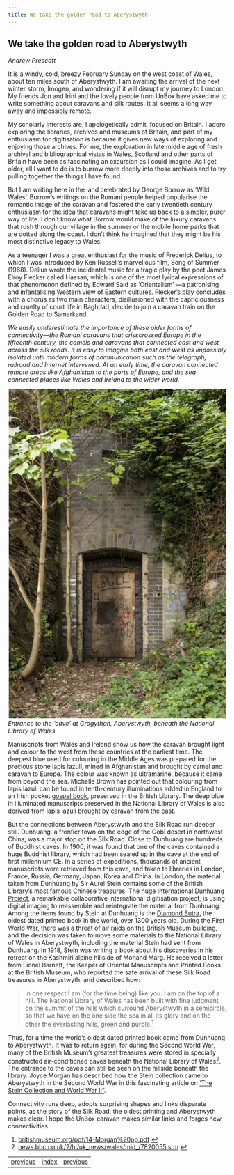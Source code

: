 ```yaml
---
title: We take the golden road to Aberystwyth
---
```


## We take the golden road to Aberystwyth
_Andrew Prescott_

It is a windy, cold, breezy February Sunday on the west  coast of Wales, about ten miles south of Aberystwyth. I am awaiting the arrival of the next winter storm, Imogen, and wondering if it will disrupt my journey to London. My friends Jon and Irini and the lovely people from UnBox have asked me to write something about caravans and silk routes. It all seems a long way away and impossibly remote.

My scholarly interests are, I apologetically admit, focused on Britain. I adore exploring the libraries, archives and museums of Britain, and part of my enthusiasm for digitisation is because it gives new ways of exploring and enjoying those archives. For me, the exploration in late middle age of fresh archival and bibliographical vistas in Wales, Scotland and other parts of Britain have been as fascinating an excursion as I could imagine. As I get older, all I want to do is to burrow more deeply into those archives and to try pulling together the things I have found.

But I am writing here in the land celebrated by George Borrow as ‘Wild Wales’. Borrow’s writings on the Romani people helped popularise the romantic image of the caravan and fostered the early twentieth century enthusiasm for the
idea that caravans might take us back to a simpler, purer way of life. I don’t know what Borrow would make of the luxury caravans that rush through our village in the summer or the mobile home parks that are dotted along the coast. I don’t think he imagined that they might be his most distinctive legacy to Wales.

As a teenager I was a great enthusiast for the music of Frederick Delius, to which I was introduced by Ken Russell’s marvellous film, Song of Summer (1968). Delius wrote the incidental music for a tragic play by the poet James Elroy Flecker called Hassan, which is one of the most lyrical expressions of that phenomenon defined by Edward Said as ‘Orientalism’ —a patronising and infantalising Western view of Eastern cultures. Flecker’s play concludes with a chorus as two main characters, disillusioned with the capriciousness and cruelty of court life in Baghdad, decide to join a caravan train on the Golden Road to Samarkand.

_We easily underestimate the importance of these older forms of connectivity—the Romani caravans that crisscrossed Europe in the fifteenth century, the camels and caravans that connected east and west across the silk roads. It is easy to imagine both east and west as impossibly isolated until modern forms of communication such as the telegraph, railroad and Internet intervened. At an early time, the caravan connected remote areas like Afghanistan to the ports of Europe, and the sea connected places like Wales and Ireland to the wider world._

![Entrance to the ‘cave’ at Grogythan, Aberystwyth, beneath the National Library of Wales](images/01.jpg)<br /> _Entrance to the ‘cave’ at Grogythan, Aberystwyth, beneath the National Library of Wales_

Manuscripts from Wales and Ireland show us how the caravan brought light and colour to the west from these countries at the earliest time. The deepest blue used for colouring in the Middle Ages was prepared for the precious stone lapis lazuli, mined in Afghanistan and brought by camel and caravan to Europe. The colour was known as ultramarine, because it came from beyond the sea. Michelle Brown has pointed out that colouring from lapis lazuli can  be found in tenth-century illuminations added in England to an Irish pocket [gospel book](http://britishlibrary.typepad.co.uk/digitisedmanuscripts/2013/12/the-irish-pocket-gospel-book.html), preserved in the British Library. The deep blue in illuminated manuscripts preserved in the National Library of Wales is also derived from lapis lazuli brought by caravan from the east.

But the connections between Aberystwyth and the Silk  Road run deeper still. Dunhuang, a frontier town on the edge of the Gobi desert in northwest China, was a major stop on the Silk Road. Close to Dunhuang are hundreds of Buddhist caves. In 1900, it was found that one of the caves contained  a huge Buddhist library, which had been sealed up in the cave at the end of first millennium CE. In a series of expeditions, thousands of ancient manuscripts were retrieved from
this cave, and taken to libraries in London, France, Russia, Germany, Japan, Korea and China. In London, the material taken from Dunhuang by Sir Aurel Stein contains some of the British Library’s most famous Chinese treasures. The huge International [Dunhuang Project](idp.bl.uk), a remarkable collaborative international digitisation project, is using digital imaging to reassemble and reintegrate the material from Dunhuang. Among the items found by Stein at Dunhuang is the [Diamond Sutra](en.wikipedia.org/wiki/Diamond_Sutra), the oldest dated printed book in the world, over 1300 years old.
During the First World War, there was a threat of air raids on the British Museum building, and the decision was taken to move some materials to the National Library of Wales
in Aberystwyth, including the material Stein had sent  from Dunhuang. In 1918, Stein was writing a book about  his discoveries in his retreat on the Kashmiri alpine hillside of Mohand Marg. He received a letter from Lionel Barnett, the Keeper of Oriental Manuscripts and Printed Books at the British Museum, who reported the safe arrival of these Silk Road treasures in Aberystwyth, and described how:
>In one respect I am (for the time being) like you: I am on the top of a hill. The National Library of Wales has been built  with fine judgment on the summit of the hills which surround Aberystwyth in a semicircle, so that we have on the one side the sea in all its glory and on the other the everlasting hills, green and purple.[<sup>1</sup>](#fn1)<a id="fnref1"/>

Thus, for a time the world’s oldest dated printed book came from Dunhuang to Aberystwyth. It was to return again, for during the Second World War, many of the British Museum’s greatest treasures were stored in specially constructed air-conditioned caves beneath the National Library of Wales[<sup>2</sup>](#fn2)<a id="fnref2"/>. The entrance to the caves can still be seen on the hillside beneath the library. Joyce Morgan has described how the Stein collection came to Aberystwyth in the Second World War in this fascinating article on [‘The Stein Collection and World War II”](britishmuseum.org/pdf/14_Morgan%20REV.pdf).

Connectivity runs deep, adopts surprising shapes and links disparate points, as the story of the Silk Road, the oldest printing and Aberystwyth makes clear. I hope the UnBox caravan makes similar links and forges new connectivities.

<ol>

<li id="fn1"><a href="britishmuseum.org/pdf/14-Morgan%20pp.pdf">britishmuseum.org/pdf/14-Morgan%20pp.pdf</a> <a href="#fnref1">↩</a></li>
<li id="fn2"><a href="news.bbc.co.uk/2/hi/uk_news/wales/mid_/7820055.stm">news.bbc.co.uk/2/hi/uk_news/wales/mid_/7820055.stm</a> <a href="#fnref2">↩</a></li>
</ol>

<table style="width:100%">
  <tr>
    <td><a href="1_01.html">previous</a></td>
    <td><a href="index.html">index</a></td>
    <td><a href="1_03.html">previous</a></td>
  </tr>
</table>
